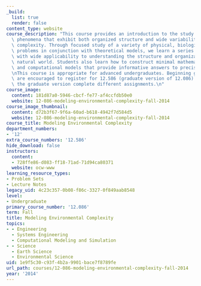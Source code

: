 ```yaml
---
_build:
  list: true
  render: false
content_type: website
course_description: "This course provides an introduction to the study of environmental\
  \ phenomena that exhibit both organized structure and wide variability\u2014i.e.,\
  \ complexity. Through focused study of a variety of physical, biological, and chemical\
  \ problems in conjunction with theoretical models, we learn a series of lessons\
  \ with wide applicability to understanding the structure and organization of the\
  \ natural world. Students also learn how to construct minimal mathematical, physical,\
  \ and computational models that provide informative answers to precise questions.\n\
  \nThis course is appropriate for advanced undergraduates. Beginning graduate students\
  \ are encouraged to register for 12.586 (graduate version of 12.086). Students taking\
  \ the graduate version complete different assignments.\n"
course_image:
  content: 181d87a0-5946-cbcf-fe77-af4ccfdb50e0
  website: 12-086-modeling-environmental-complexity-fall-2014
course_image_thumbnail:
  content: d72b3f67-9f6a-60ad-b618-4942f7d584d5
  website: 12-086-modeling-environmental-complexity-fall-2014
course_title: Modeling Environmental Complexity
department_numbers:
- '12'
extra_course_numbers: '12.586'
hide_download: false
instructors:
  content:
  - 728ffe86-d083-ff18-71ad-71d94ca80371
  website: ocw-www
learning_resource_types:
- Problem Sets
- Lecture Notes
legacy_uid: 4c23c357-0b08-f86c-3327-0f849aab8548
level:
- Undergraduate
primary_course_number: '12.086'
term: Fall
title: Modeling Environmental Complexity
topics:
- - Engineering
  - Systems Engineering
  - Computational Modeling and Simulation
- - Science
  - Earth Science
  - Environmental Science
uid: 1e9f5c30-c93f-4b2a-9901-bace7f8789fe
url_path: courses/12-086-modeling-environmental-complexity-fall-2014
year: '2014'
---
```

